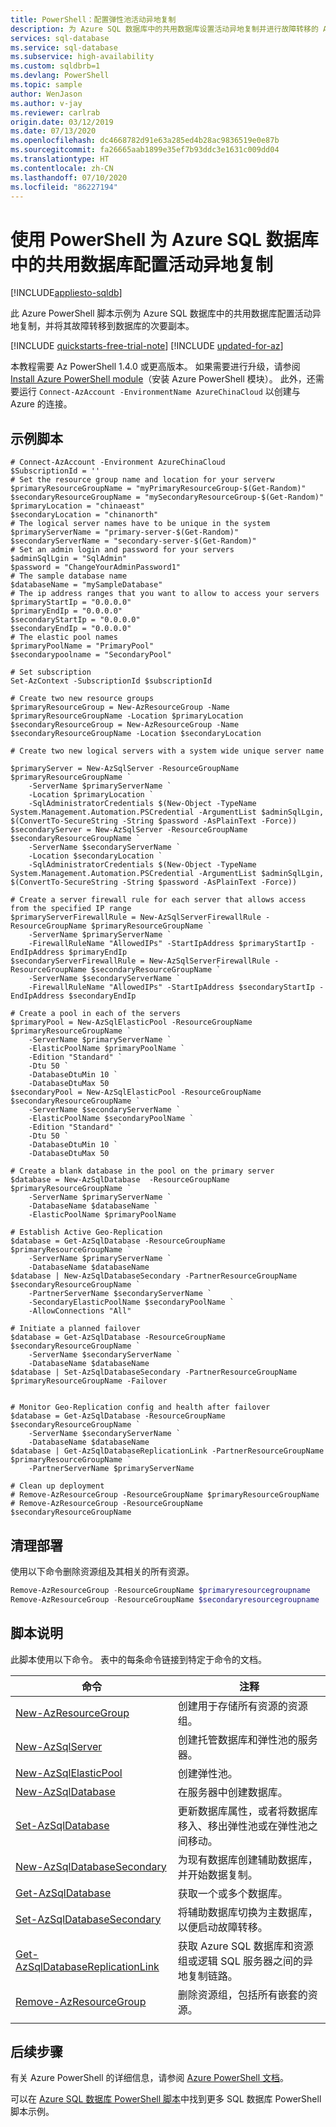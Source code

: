 ```yaml
---
title: PowerShell：配置弹性池活动异地复制
description: 为 Azure SQL 数据库中的共用数据库设置活动异地复制并进行故障转移的 Azure PowerShell 示例脚本。
services: sql-database
ms.service: sql-database
ms.subservice: high-availability
ms.custom: sqldbrb=1
ms.devlang: PowerShell
ms.topic: sample
author: WenJason
ms.author: v-jay
ms.reviewer: carlrab
origin.date: 03/12/2019
ms.date: 07/13/2020
ms.openlocfilehash: dc4668782d91e63a285ed4b28ac9836519e0e87b
ms.sourcegitcommit: fa26665aab1899e35ef7b93ddc3e1631c009dd04
ms.translationtype: HT
ms.contentlocale: zh-CN
ms.lasthandoff: 07/10/2020
ms.locfileid: "86227194"
---
```

# <a name="use-powershell-to-configure-active-geo-replication-for-a-pooled-database-in-azure-sql-database"></a>使用 PowerShell 为 Azure SQL 数据库中的共用数据库配置活动异地复制
[!INCLUDE[appliesto-sqldb](../../includes/appliesto-sqldb.md)]

此 Azure PowerShell 脚本示例为 Azure SQL 数据库中的共用数据库配置活动异地复制，并将其故障转移到数据库的次要副本。

[!INCLUDE [quickstarts-free-trial-note](../../../../includes/quickstarts-free-trial-note.md)]
[!INCLUDE [updated-for-az](../../../../includes/updated-for-az.md)]

本教程需要 Az PowerShell 1.4.0 或更高版本。 如果需要进行升级，请参阅 [Install Azure PowerShell module](https://docs.microsoft.com/powershell/azure/install-az-ps)（安装 Azure PowerShell 模块）。 此外，还需要运行 `Connect-AzAccount -EnvironmentName AzureChinaCloud` 以创建与 Azure 的连接。

## <a name="sample-scripts"></a>示例脚本

```azurepowershell
# Connect-AzAccount -Environment AzureChinaCloud
$SubscriptionId = ''
# Set the resource group name and location for your serverw
$primaryResourceGroupName = "myPrimaryResourceGroup-$(Get-Random)"
$secondaryResourceGroupName = "mySecondaryResourceGroup-$(Get-Random)"
$primaryLocation = "chinaeast"
$secondaryLocation = "chinanorth"
# The logical server names have to be unique in the system
$primaryServerName = "primary-server-$(Get-Random)"
$secondaryServerName = "secondary-server-$(Get-Random)"
# Set an admin login and password for your servers
$adminSqlLgin = "SqlAdmin"
$password = "ChangeYourAdminPassword1"
# The sample database name
$databaseName = "mySampleDatabase"
# The ip address ranges that you want to allow to access your servers
$primaryStartIp = "0.0.0.0"
$primaryEndIp = "0.0.0.0"
$secondaryStartIp = "0.0.0.0"
$secondaryEndIp = "0.0.0.0"
# The elastic pool names
$primaryPoolName = "PrimaryPool"
$secondarypoolname = "SecondaryPool"

# Set subscription 
Set-AzContext -SubscriptionId $subscriptionId 

# Create two new resource groups
$primaryResourceGroup = New-AzResourceGroup -Name $primaryResourceGroupName -Location $primaryLocation
$secondaryResourceGroup = New-AzResourceGroup -Name $secondaryResourceGroupName -Location $secondaryLocation

# Create two new logical servers with a system wide unique server name

$primaryServer = New-AzSqlServer -ResourceGroupName $primaryResourceGroupName `
    -ServerName $primaryServerName `
    -Location $primaryLocation `
    -SqlAdministratorCredentials $(New-Object -TypeName System.Management.Automation.PSCredential -ArgumentList $adminSqlLgin, $(ConvertTo-SecureString -String $password -AsPlainText -Force))
$secondaryServer = New-AzSqlServer -ResourceGroupName $secondaryResourceGroupName `
    -ServerName $secondaryServerName `
    -Location $secondaryLocation `
    -SqlAdministratorCredentials $(New-Object -TypeName System.Management.Automation.PSCredential -ArgumentList $adminSqlLgin, $(ConvertTo-SecureString -String $password -AsPlainText -Force))

# Create a server firewall rule for each server that allows access from the specified IP range
$primaryServerFirewallRule = New-AzSqlServerFirewallRule -ResourceGroupName $primaryResourceGroupName `
    -ServerName $primaryServerName `
    -FirewallRuleName "AllowedIPs" -StartIpAddress $primaryStartIp -EndIpAddress $primaryEndIp
$secondaryServerFirewallRule = New-AzSqlServerFirewallRule -ResourceGroupName $secondaryResourceGroupName `
    -ServerName $secondaryServerName `
    -FirewallRuleName "AllowedIPs" -StartIpAddress $secondaryStartIp -EndIpAddress $secondaryEndIp

# Create a pool in each of the servers
$primaryPool = New-AzSqlElasticPool -ResourceGroupName $primaryResourceGroupName `
    -ServerName $primaryServerName `
    -ElasticPoolName $primaryPoolName `
    -Edition "Standard" `
    -Dtu 50 `
    -DatabaseDtuMin 10 `
    -DatabaseDtuMax 50
$secondaryPool = New-AzSqlElasticPool -ResourceGroupName $secondaryResourceGroupName `
    -ServerName $secondaryServerName `
    -ElasticPoolName $secondaryPoolName `
    -Edition "Standard" `
    -Dtu 50 `
    -DatabaseDtuMin 10 `
    -DatabaseDtuMax 50

# Create a blank database in the pool on the primary server
$database = New-AzSqlDatabase  -ResourceGroupName $primaryResourceGroupName `
    -ServerName $primaryServerName `
    -DatabaseName $databaseName `
    -ElasticPoolName $primaryPoolName

# Establish Active Geo-Replication
$database = Get-AzSqlDatabase -ResourceGroupName $primaryResourceGroupName `
    -ServerName $primaryServerName `
    -DatabaseName $databaseName
$database | New-AzSqlDatabaseSecondary -PartnerResourceGroupName $secondaryResourceGroupName `
    -PartnerServerName $secondaryServerName `
    -SecondaryElasticPoolName $secondaryPoolName `
    -AllowConnections "All"

# Initiate a planned failover
$database = Get-AzSqlDatabase -ResourceGroupName $secondaryResourceGroupName `
    -ServerName $secondaryServerName `
    -DatabaseName $databaseName 
$database | Set-AzSqlDatabaseSecondary -PartnerResourceGroupName $primaryResourceGroupName -Failover

    
# Monitor Geo-Replication config and health after failover
$database = Get-AzSqlDatabase -ResourceGroupName $secondaryResourceGroupName `
    -ServerName $secondaryServerName `
    -DatabaseName $databaseName
$database | Get-AzSqlDatabaseReplicationLink -PartnerResourceGroupName $primaryResourceGroupName `
    -PartnerServerName $primaryServerName

# Clean up deployment 
# Remove-AzResourceGroup -ResourceGroupName $primaryResourceGroupName
# Remove-AzResourceGroup -ResourceGroupName $secondaryResourceGroupName
```

## <a name="clean-up-deployment"></a>清理部署

使用以下命令删除资源组及其相关的所有资源。

```powershell
Remove-AzResourceGroup -ResourceGroupName $primaryresourcegroupname
Remove-AzResourceGroup -ResourceGroupName $secondaryresourcegroupname
```

## <a name="script-explanation"></a>脚本说明

此脚本使用以下命令。 表中的每条命令链接到特定于命令的文档。

| 命令 | 注释 |
|---|---|
| [New-AzResourceGroup](https://docs.microsoft.com/powershell/module/az.resources/new-azresourcegroup) | 创建用于存储所有资源的资源组。 |
| [New-AzSqlServer](https://docs.microsoft.com/powershell/module/az.sql/new-azsqlserver) | 创建托管数据库和弹性池的服务器。 |
| [New-AzSqlElasticPool](https://docs.microsoft.com/powershell/module/az.sql/new-azsqlelasticpool) | 创建弹性池。 |
| [New-AzSqlDatabase](https://docs.microsoft.com/powershell/module/az.sql/new-azsqldatabase) | 在服务器中创建数据库。 |
| [Set-AzSqlDatabase](https://docs.microsoft.com/powershell/module/az.sql/set-azsqldatabase) | 更新数据库属性，或者将数据库移入、移出弹性池或在弹性池之间移动。 |
| [New-AzSqlDatabaseSecondary](https://docs.microsoft.com/powershell/module/az.sql/new-azsqldatabasesecondary)| 为现有数据库创建辅助数据库，并开始数据复制。 |
| [Get-AzSqlDatabase](https://docs.microsoft.com/powershell/module/az.sql/get-azsqldatabase)| 获取一个或多个数据库。 |
| [Set-AzSqlDatabaseSecondary](https://docs.microsoft.com/powershell/module/az.sql/set-azsqldatabasesecondary)| 将辅助数据库切换为主数据库，以便启动故障转移。|
| [Get-AzSqlDatabaseReplicationLink](https://docs.microsoft.com/powershell/module/az.sql/get-azsqldatabasereplicationlink) | 获取 Azure SQL 数据库和资源组或逻辑 SQL 服务器之间的异地复制链路。 |
| [Remove-AzResourceGroup](https://docs.microsoft.com/powershell/module/az.resources/remove-azresourcegroup) | 删除资源组，包括所有嵌套的资源。 |
|||

## <a name="next-steps"></a>后续步骤

有关 Azure PowerShell 的详细信息，请参阅 [Azure PowerShell 文档](https://docs.microsoft.com/powershell/azure/overview)。

可以在 [Azure SQL 数据库 PowerShell 脚本](../powershell-script-content-guide.md)中找到更多 SQL 数据库 PowerShell 脚本示例。
